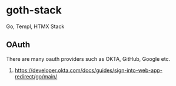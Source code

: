 # goth-stack
Go, Templ, HTMX Stack

## OAuth

There are many oauth providers such as OKTA, GitHub, Google etc.

1. https://developer.okta.com/docs/guides/sign-into-web-app-redirect/go/main/

